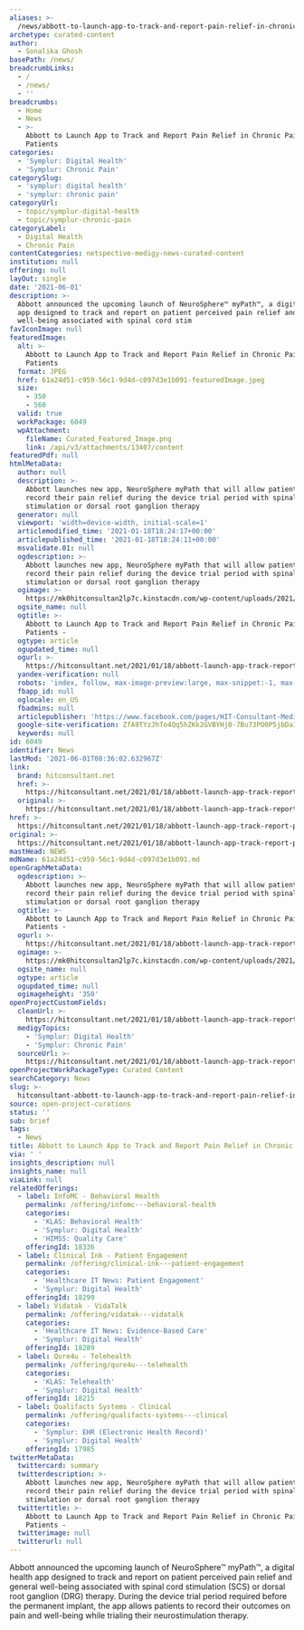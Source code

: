 ```yaml
---
aliases: >-
  /news/abbott-to-launch-app-to-track-and-report-pain-relief-in-chronic-pain-patients
archetype: curated-content
author:
  - Sonalika Ghosh
basePath: /news/
breadcrumbLinks:
  - /
  - /news/
  - ''
breadcrumbs:
  - Home
  - News
  - >-
    Abbott to Launch App to Track and Report Pain Relief in Chronic Pain
    Patients
categories:
  - 'Symplur: Digital Health'
  - 'Symplur: Chronic Pain'
categorySlug:
  - 'symplur: digital health'
  - 'symplur: chronic pain'
categoryUrl:
  - topic/symplur-digital-health
  - topic/symplur-chronic-pain
categoryLabel:
  - Digital Health
  - Chronic Pain
contentCategories: netspective-medigy-news-curated-content
institution: null
offering: null
layOut: single
date: '2021-06-01'
description: >-
  Abbott announced the upcoming launch of NeuroSphere™ myPath™, a digital health
  app designed to track and report on patient perceived pain relief and general
  well-being associated with spinal cord stim
favIconImage: null
featuredImage:
  alt: >-
    Abbott to Launch App to Track and Report Pain Relief in Chronic Pain
    Patients
  format: JPEG
  href: 61a24d51-c959-56c1-9d4d-c097d3e1b091-featuredImage.jpeg
  size:
    - 350
    - 560
  valid: true
  workPackage: 6049
  wpAttachment:
    fileName: Curated_Featured_Image.png
    link: /api/v3/attachments/13407/content
featuredPdf: null
htmlMetaData:
  author: null
  description: >-
    Abbott launches new app, NeuroSphere myPath that will allow patients to
    record their pain relief during the device trial period with spinal cord
    stimulation or dorsal root ganglion therapy
  generator: null
  viewport: 'width=device-width, initial-scale=1'
  articlemodified_time: '2021-01-18T18:24:17+00:00'
  articlepublished_time: '2021-01-18T18:24:11+00:00'
  msvalidate.01: null
  ogdescription: >-
    Abbott launches new app, NeuroSphere myPath that will allow patients to
    record their pain relief during the device trial period with spinal cord
    stimulation or dorsal root ganglion therapy
  ogimage: >-
    https://mk0hitconsultan2lp7c.kinstacdn.com/wp-content/uploads/2021/01/abbott.png
  ogsite_name: null
  ogtitle: >-
    Abbott to Launch App to Track and Report Pain Relief in Chronic Pain
    Patients -
  ogtype: article
  ogupdated_time: null
  ogurl: >-
    https://hitconsultant.net/2021/01/18/abbott-launch-app-track-report-pain-relief-chronic-pain-patients/
  yandex-verification: null
  robots: 'index, follow, max-image-preview:large, max-snippet:-1, max-video-preview:-1'
  fbapp_id: null
  oglocale: en_US
  fbadmins: null
  articlepublisher: 'https://www.facebook.com/pages/HIT-Consultant-Media/302199219847409'
  google-site-verification: ZfA9TYzJhTo4Qq5hZKk2GVBYHj0-7Bu73PO0P5jbDaI
  keywords: null
id: 6049
identifier: News
lastMod: '2021-06-01T08:36:02.632967Z'
link:
  brand: hitconsultant.net
  href: >-
    https://hitconsultant.net/2021/01/18/abbott-launch-app-track-report-pain-relief-chronic-pain-patients/#.YK838vkzbIU
  original: >-
    https://hitconsultant.net/2021/01/18/abbott-launch-app-track-report-pain-relief-chronic-pain-patients/#.YK838vkzbIU
href: >-
  https://hitconsultant.net/2021/01/18/abbott-launch-app-track-report-pain-relief-chronic-pain-patients/#.YK838vkzbIU
original: >-
  https://hitconsultant.net/2021/01/18/abbott-launch-app-track-report-pain-relief-chronic-pain-patients/#.YK838vkzbIU
mastHead: NEWS
mdName: 61a24d51-c959-56c1-9d4d-c097d3e1b091.md
openGraphMetaData:
  ogdescription: >-
    Abbott launches new app, NeuroSphere myPath that will allow patients to
    record their pain relief during the device trial period with spinal cord
    stimulation or dorsal root ganglion therapy
  ogtitle: >-
    Abbott to Launch App to Track and Report Pain Relief in Chronic Pain
    Patients -
  ogurl: >-
    https://hitconsultant.net/2021/01/18/abbott-launch-app-track-report-pain-relief-chronic-pain-patients/
  ogimage: >-
    https://mk0hitconsultan2lp7c.kinstacdn.com/wp-content/uploads/2021/01/abbott.png
  ogsite_name: null
  ogtype: article
  ogupdated_time: null
  ogimageheight: '350'
openProjectCustomFields:
  cleanUrl: >-
    https://hitconsultant.net/2021/01/18/abbott-launch-app-track-report-pain-relief-chronic-pain-patients/#.YK838vkzbIU
  medigyTopics:
    - 'Symplur: Digital Health'
    - 'Symplur: Chronic Pain'
  sourceUrl: >-
    https://hitconsultant.net/2021/01/18/abbott-launch-app-track-report-pain-relief-chronic-pain-patients/#.YK838vkzbIU
openProjectWorkPackageType: Curated Content
searchCategory: News
slug: >-
  hitconsultant-abbott-to-launch-app-to-track-and-report-pain-relief-in-chronic-pain-patients
source: open-project-curations
status: ''
sub: brief
tags:
  - News
title: Abbott to Launch App to Track and Report Pain Relief in Chronic Pain Patients
via: ' '
insights_description: null
insights_name: null
viaLink: null
relatedOfferings:
  - label: InfoMC - Behavioral Health
    permalink: /offering/infomc---behavioral-health
    categories:
      - 'KLAS: Behavioral Health'
      - 'Symplur: Digital Health'
      - 'HIMSS: Quality Care'
    offeringId: 18336
  - label: Clinical Ink - Patient Engagement
    permalink: /offering/clinical-ink---patient-engagement
    categories:
      - 'Healthcare IT News: Patient Engagement'
      - 'Symplur: Digital Health'
    offeringId: 18299
  - label: Vidatak - VidaTalk
    permalink: /offering/vidatak---vidatalk
    categories:
      - 'Healthcare IT News: Evidence-Based Care'
      - 'Symplur: Digital Health'
    offeringId: 18289
  - label: Qure4u - Telehealth
    permalink: /offering/qure4u---telehealth
    categories:
      - 'KLAS: Telehealth'
      - 'Symplur: Digital Health'
    offeringId: 18215
  - label: Qualifacts Systems - Clinical
    permalink: /offering/qualifacts-systems---clinical
    categories:
      - 'Symplur: EHR (Electronic Health Record)'
      - 'Symplur: Digital Health'
    offeringId: 17985
twitterMetaData:
  twittercard: summary
  twitterdescription: >-
    Abbott launches new app, NeuroSphere myPath that will allow patients to
    record their pain relief during the device trial period with spinal cord
    stimulation or dorsal root ganglion therapy
  twittertitle: >-
    Abbott to Launch App to Track and Report Pain Relief in Chronic Pain
    Patients -
  twitterimage: null
  twitterurl: null
---
```

<p>Abbott announced the upcoming launch of NeuroSphere™ myPath™, a digital health app designed to track and report on patient perceived pain relief and general well-being associated with spinal cord stimulation (SCS) or dorsal root ganglion (DRG) therapy. During the device trial period required before the permanent implant, the app allows patients to record their outcomes on pain and well-being while trialing their neurostimulation therapy.</p>